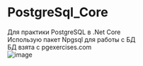 # PostgreSql_Core
Для практики PostgreSQL в .Net Core  
Использую пакет Npgsql для работы с БД  
БД взята с pgexercises.com  
![image](https://user-images.githubusercontent.com/42013240/74113685-dbae8480-4bb6-11ea-8694-476bcc9b4434.png)
